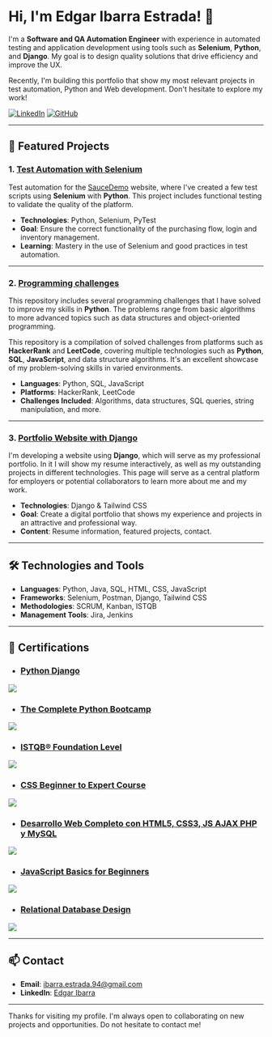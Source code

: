 # Hi, I'm Edgar Ibarra Estrada! 👋

I'm a **Software and QA Automation Engineer** with experience in automated testing and application development using tools such as **Selenium**, **Python**, and **Django**. My goal is to design quality solutions that drive efficiency and improve the UX.

Recently, I'm building this portfolio that show my most relevant projects in test automation, Python and Web development. Don't hesitate to explore my work!

[![LinkedIn](https://img.shields.io/badge/LinkedIn-blue)](https://www.linkedin.com/in/edgar-ibarra-estrada-98b81016b/)
[![GitHub](https://img.shields.io/badge/GitHub-black)](https://github.com/Ed-Ibarra)

---

## 📂 Featured Projects

### 1. [Test Automation with Selenium](https://github.com/Ed-Ibarra/saucedemo-selenium-tests)
Test automation for the [SauceDemo](https://www.saucedemo.com) website, where I've created a few test scripts using **Selenium** with **Python**. This project includes functional testing to validate the quality of the platform.

- **Technologies**: Python, Selenium, PyTest
- **Goal**: Ensure the correct functionality of the purchasing flow, login and inventory management.
- **Learning**: Mastery in the use of Selenium and good practices in test automation.

---

### 2. [Programming challenges](https://github.com/Ed-Ibarra/programming-challenges)
This repository includes several programming challenges that I have solved to improve my skills in **Python**. The problems range from basic algorithms to more advanced topics such as data structures and object-oriented programming.

This repository is a compilation of solved challenges from platforms such as **HackerRank** and **LeetCode**, covering multiple technologies such as **Python**, **SQL**, **JavaScript**, and data structure algorithms. It's an excellent showcase of my problem-solving skills in varied environments.

- **Languages**: Python, SQL, JavaScript
- **Platforms**: HackerRank, LeetCode
- **Challenges Included**: Algorithms, data structures, SQL queries, string manipulation, and more.


---

### 3. [Portfolio Website with Django](https://github.com/Ed-Ibarra/portfolio-website)
I'm developing a website using **Django**, which will serve as my professional portfolio. In it I will show my resume interactively, as well as my outstanding projects in different technologies. This page will serve as a central platform for employers or potential collaborators to learn more about me and my work.

- **Technologies**: Django & Tailwind CSS
- **Goal**: Create a digital portfolio that shows my experience and projects in an attractive and professional way.
- **Content**: Resume information, featured projects, contact.

---

## 🛠️ Technologies and Tools

- **Languages**: Python, Java, SQL, HTML, CSS, JavaScript
- **Frameworks**: Selenium, Postman, Django, Tailwind CSS
- **Methodologies**: SCRUM, Kanban, ISTQB
- **Management Tools**: Jira, Jenkins

---

## 📜 Certifications

- ### [Python Django](https://www.udemy.com/certificate/UC-75a7a10c-ed3e-469d-b4d8-5a665571996d/)
<a href="https://www.udemy.com/certificate/UC-75a7a10c-ed3e-469d-b4d8-5a665571996d/"><img src="https://img-c.udemycdn.com/course/240x135/4015616_32a9_2.jpg"/></a>

- ### [The Complete Python Bootcamp](https://www.udemy.com/certificate/UC-567cbd70-fa6c-4f8f-9b91-fc87663af665/)
<a href="https://www.udemy.com/certificate/UC-567cbd70-fa6c-4f8f-9b91-fc87663af665/"><img src="https://img-c.udemycdn.com/course/240x135/567828_67d0.jpg"/></a>

- ### [ISTQB® Foundation Level](https://www.udemy.com/certificate/UC-635d684f-d90a-41f7-a5e0-5899bedaa762/)
<a href="https://www.udemy.com/certificate/UC-635d684f-d90a-41f7-a5e0-5899bedaa762/"><img src="https://img-c.udemycdn.com/course/240x135/269394_8054_9.jpg"/></a>

- ### [CSS Beginner to Expert Course](https://www.udemy.com/certificate/UC-a898f871-3bf9-4a9d-adcd-e2433c794280/)
<a href="https://www.udemy.com/certificate/UC-a898f871-3bf9-4a9d-adcd-e2433c794280/"><img src="https://img-c.udemycdn.com/course/240x135/1975720_7374.jpg"/></a>

- ### [Desarrollo Web Completo con HTML5, CSS3, JS AJAX PHP y MySQL](https://www.udemy.com/certificate/UC-ab2f240f-00d5-423f-b5f9-7e82f9e767d0/)
<a href="https://www.udemy.com/certificate/UC-ab2f240f-00d5-423f-b5f9-7e82f9e767d0/"><img src="https://img-c.udemycdn.com/course/240x135/980450_7fc0_4.jpg"/></a>

- ### [JavaScript Basics for Beginners](https://www.udemy.com/certificate/UC-d8046044-7bdb-4a09-8765-2bf37f08f4f1/)
<a href="https://www.udemy.com/certificate/UC-d8046044-7bdb-4a09-8765-2bf37f08f4f1/"><img src="https://img-c.udemycdn.com/course/240x135/1743420_0062.jpg"/></a>

- ### [Relational Database Design](https://www.udemy.com/certificate/UC-ac2c27e3-2991-4f93-8e61-a03887ad2503/)
<a href="https://www.udemy.com/certificate/UC-ac2c27e3-2991-4f93-8e61-a03887ad2503/"><img src="https://img-c.udemycdn.com/course/240x135/299398_1a2c_2.jpg"/></a>

---

## 📫 Contact

- **Email**: [ibarra.estrada.94@gmail.com](mailto:ibarra.estrada.94@gmail.com)
- **LinkedIn**: [Edgar Ibarra](https://www.linkedin.com/in/edgar-ibarra-estrada-98b81016b/)

---

Thanks for visiting my profile. I'm always open to collaborating on new projects and opportunities. Do not hesitate to contact me!
